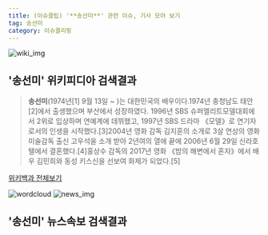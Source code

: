```yaml
---
title: (이슈클립) '**송선미**' 관련 이슈, 기사 모아 보기
tag: 송선미
category: 이슈클리핑
---
```

![wiki_img](https://user-images.githubusercontent.com/42597476/44503234-41136a80-a6d0-11e8-9071-6fc6418eafe4.png)
## **'**송선미**'** 위키피디아 검색결과
>**송선미**(1974년[1] 9월 13일 ~ )는 대한민국의 배우이다.1974년 충청남도 태안[2]에서 출생했으며 부산에서 성장하였다. 1996년 SBS 슈퍼엘리트모델대회에서 2위로 입상하며 연예계에 데뷔했고, 1997년 SBS 드라마 《모델》로 연기자로서의 인생을 시작했다.[3]2004년 영화 감독 김지훈의 소개로 3살 연상의 영화 미술감독 출신 고우석을 소개 받아 2년여의 열애 끝에 2006년 6월 29일 신라호텔에서 결혼했다.[4]홍상수 감독의 2017년 영화 《밤의 해변에서 혼자》에서 배우 김민희와 동성 키스신을 선보여 화제가 되었다.[5]

<a href="https://ko.wikipedia.org/wiki/송선미" target="_blank">위키백과 전체보기</a>

![wordcloud](https://s3.ap-northeast-2.amazonaws.com/lyrics101-wordcloud/2018-09-15-1536955263.png)
![news_img](https://user-images.githubusercontent.com/42597476/44507050-1206f400-a6e4-11e8-8d98-7ffbfebb353f.png)
## **'**송선미**'** 뉴스속보 검색결과

